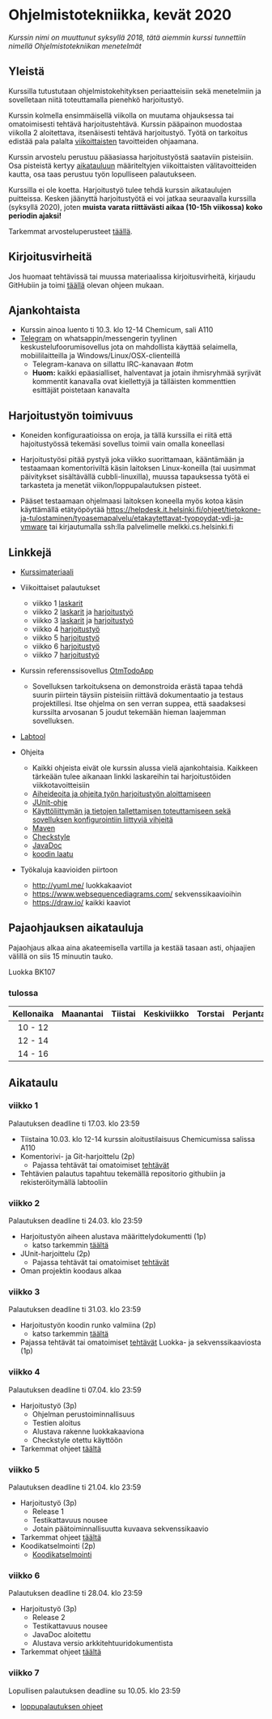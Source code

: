 # Ohjelmistotekniikka, kevät 2020

_Kurssin nimi on muuttunut syksyllä 2018, tätä aiemmin kurssi tunnettiin nimellä Ohjelmistotekniikan menetelmät_

## Yleistä

Kurssilla tutustutaan ohjelmistokehityksen periaatteisiin sekä menetelmiin ja sovelletaan niitä toteuttamalla pienehkö harjoitustyö.

Kurssin kolmella ensimmäisellä viikolla on muutama ohjauksessa tai omatoimisesti tehtävä harjoitustehtävä. Kurssin pääpainon muodostaa viikolla 2 aloitettava, itsenäisesti tehtävä harjoitustyö. Työtä on tarkoitus edistää pala palalta [viikoittaisten](https://github.com/mluukkai/ohjelmistotekniikka-kevat-2020#aikataulu) tavoitteiden ohjaamana.

Kurssin arvostelu perustuu pääasiassa harjoitustyöstä saataviin pisteisiin. Osa pisteistä kertyy [aikatauluun](https://github.com/mluukkai/ohjelmistotekniikka-kevat-2020#aikataulu) määriteltyjen viikoittaisten välitavoitteiden kautta, osa taas perustuu työn lopulliseen palautukseen.

Kurssilla ei ole koetta. Harjoitustyö tulee tehdä kurssin aikataulujen puitteissa. Kesken jäänyttä harjoitustyötä ei voi jatkaa seuraavalla kurssilla (syksyllä 2020), joten **muista varata riittävästi aikaa (10-15h viikossa) koko periodin ajaksi!**

Tarkemmat arvosteluperusteet [täällä](https://github.com/mluukkai/ohjelmistotekniikka-kevat-2020/blob/master/web/arvosteluperusteet.md).

## Kirjoitusvirheitä

Jos huomaat tehtävissä tai muussa materiaalissa kirjoitusvirheitä, kirjaudu GitHubiin ja toimi [täällä](https://github.com/mluukkai/ohjelmistotekniikka-kevat-2020/blob/master/web/typokorjaukset.md) olevan ohjeen mukaan.

## Ajankohtaista

- Kurssin ainoa luento ti 10.3. klo 12-14 Chemicum, sali A110
- [Telegram](https://t.me/tktlotm) on whatsappin/messengerin tyylinen keskustelufoorumisovellus jota on mahdollista käyttää selaimella, mobiililaitteilla ja Windows/Linux/OSX-clienteillä
  - Telegram-kanava on sillattu IRC-kanavaan #otm
  - **Huom:** kaikki epäasialliset, halventavat ja jotain ihmisryhmää syrjivät kommentit kanavalla ovat kiellettyjä ja tälläisten kommenttien esittäjät poistetaan kanavalta

## Harjoitustyön toimivuus

- Koneiden konfiguraatioissa on eroja, ja tällä kurssilla ei riitä että hajoitustyössä tekemäsi sovellus toimii vain omalla koneellasi

- Harjoitustyösi pitää pystyä joka viikko suorittamaan, kääntämään ja testaamaan komentoriviltä käsin laitoksen Linux-koneilla (tai uusimmat päivitykset sisältävällä cubbli-linuxilla), muussa tapauksessa työtä ei tarkasteta ja menetät viikon/loppupalautuksen pisteet.

- Pääset testaamaan ohjelmaasi laitoksen koneella myös kotoa käsin käyttämällä etätyöpöytää https://helpdesk.it.helsinki.fi/ohjeet/tietokone-ja-tulostaminen/tyoasemapalvelu/etakaytettavat-tyopoydat-vdi-ja-vmware tai kirjautumalla ssh:lla palvelimelle melkki.cs.helsinki.fi

## Linkkejä

- [Kurssimateriaali](https://github.com/mluukkai/ohjelmistotekniikka-kevat-2020/blob/master/web/materiaali.md)
- Viikoittaiset palautukset

  - viikko 1 [laskarit](https://github.com/mluukkai/ohjelmistotekniikka-kevat-2020/blob/master/tehtavat/viikko1.md)
  - viikko 2 [laskarit](https://github.com/mluukkai/ohjelmistotekniikka-kevat-2020/blob/master/tehtavat/viikko2.md) ja [harjoitustyö](https://github.com/mluukkai/ohjelmistotekniikka-kevat-2020/blob/master/tehtavat/harjoitustyo_viikko2.md)
  - viikko 3 [laskarit](https://github.com/mluukkai/ohjelmistotekniikka-kevat-2020/blob/master/tehtavat/viikko3.md) ja [harjoitustyö](https://github.com/mluukkai/ohjelmistotekniikka-kevat-2020/blob/master/tehtavat/harjoitustyo_viikko3.md)
  - viikko 4 [harjoitustyö](https://github.com/mluukkai/ohjelmistotekniikka-kevat-2020/blob/master/tehtavat/harjoitustyo_viikko4.md)
  - viikko 5 [harjoitustyö](https://github.com/mluukkai/ohjelmistotekniikka-kevat-2020/blob/master/tehtavat/harjoitustyo_viikko5.md)
  - viikko 6 [harjoitustyö](https://github.com/mluukkai/ohjelmistotekniikka-kevat-2020/blob/master/tehtavat/harjoitustyo_viikko6.md)
  - viikko 7 [harjoitustyö](https://github.com/mluukkai/ohjelmistotekniikka-kevat-2020/blob/master/tehtavat/harjoitustyo_viikko7.md)

- Kurssin referenssisovellus [OtmTodoApp](https://github.com/mluukkai/OtmTodoApp)
  - Sovelluksen tarkoituksena on demonstroida erästä tapaa tehdä suurin piirtein täysiin pisteisiin riittävä dokumentaatio ja testaus projektillesi. Itse ohjelma on sen verran suppea, että saadaksesi kurssilta arvosanan 5 joudut tekemään hieman laajemman sovelluksen.
- [Labtool](https://study.cs.helsinki.fi/labtool/courses/)
- Ohjeita
  - Kaikki ohjeista eivät ole kurssin alussa vielä ajankohtaisia. Kaikkeen tärkeään tulee aikanaan linkki laskareihin tai harjoitustöiden viikkotavoitteisiin
  - [Aiheideoita ja ohjeita työn harjoitustyön aloittamiseen](https://github.com/mluukkai/ohjelmistotekniikka-kevat-2020/blob/master/web/tyon_aloitus.md)
  - [JUnit-ohje](https://github.com/mluukkai/ohjelmistotekniikka-kevat-2020/blob/master/web/junit.md)
  - [Käyttöliittymän ja tietojen tallettamisen toteuttamiseen sekä sovelluksen konfigurointiin liittyviä vihjeitä](https://github.com/mluukkai/ohjelmistotekniikka-kevat-2020/blob/master/web/java.md)
  - [Maven](https://github.com/mluukkai/ohjelmistotekniikka-kevat-2020/blob/master/web/maven.md)
  - [Checkstyle](https://github.com/mluukkai/ohjelmistotekniikka-kevat-2020/blob/master/web/checkstyle.md)
  - [JavaDoc](https://github.com/mluukkai/ohjelmistotekniikka-kevat-2020/blob/master/web/javadoc.md)
  - [koodin laatu](https://github.com/mluukkai/ohjelmistotekniikka-kevat-2020/blob/master/web/koodin_laatuvaatimukset.md)
- Työkaluja kaavioiden piirtoon
  - <http://yuml.me/> luokkakaaviot
  - <https://www.websequencediagrams.com/> sekvenssikaavioihin
  - <https://draw.io/> kaikki kaaviot

## Pajaohjauksen aikatauluja

Pajaohjaus alkaa aina akateemisella vartilla ja kestää tasaan asti, ohjaajien välillä on siis 15 minuutin tauko.

Luokka BK107

### tulossa

| Kellonaika | Maanantai | Tiistai | Keskiviikko | Torstai | Perjantai |
| :--------: | :-------: | :-----: | :---------: | :-----: | :-------: |
|  10 - 12   |           |         |             |         |           |
|  12 - 14   |           |         |             |         |           |
|  14 - 16   |           |         |             |         |           |

## Aikataulu

### viikko 1

Palautuksen deadline ti 17.03. klo 23:59

- Tiistaina 10.03. klo 12-14 kurssin aloitustilaisuus Chemicumissa salissa A110
- Komentorivi- ja Git-harjoittelu (2p)
  - Pajassa tehtävät tai omatoimiset [tehtävät](https://github.com/mluukkai/ohjelmistotekniikka-kevat-2020/blob/master/tehtavat/viikko1.md)
- Tehtävien palautus tapahtuu tekemällä repositorio githubiin ja rekisteröitymällä labtooliin

### viikko 2

Palautuksen deadline ti 24.03. klo 23:59

- Harjoitustyön aiheen alustava määrittelydokumentti (1p)
  - katso tarkemmin [täältä](https://github.com/mluukkai/ohjelmistotekniikka-kevat-2020/blob/master/tehtavat/harjoitustyo_viikko2.md)
- JUnit-harjoittelu (2p)
  - Pajassa tehtävät tai omatoimiset [tehtävät](https://github.com/mluukkai/ohjelmistotekniikka-kevat-2020/blob/master/tehtavat/viikko2.md)
- Oman projektin koodaus alkaa

### viikko 3

Palautuksen deadline ti 31.03. klo 23:59

- Harjoitustyön koodin runko valmiina (2p)
  - katso tarkemmin [täältä](https://github.com/mluukkai/ohjelmistotekniikka-kevat-2020/blob/master/tehtavat/harjoitustyo_viikko3.md)
- Pajassa tehtävät tai omatoimiset [tehtävät](https://github.com/mluukkai/ohjelmistotekniikka-kevat-2020/blob/master/tehtavat/viikko3.md) Luokka- ja sekvenssikaaviosta (1p)

### viikko 4

Palautuksen deadline ti 07.04. klo 23:59

- Harjoitustyö (3p)
  - Ohjelman perustoiminnallisuus
  - Testien aloitus
  - Alustava rakenne luokkakaaviona
  - Checkstyle otettu käyttöön
- Tarkemmat ohjeet [täältä](https://github.com/mluukkai/ohjelmistotekniikka-kevat-2020/blob/master/tehtavat/harjoitustyo_viikko4.md)

### viikko 5

Palautuksen deadline ti 21.04. klo 23:59

- Harjoitustyö (3p)
  - Release 1
  - Testikattavuus nousee
  - Jotain päätoiminnallisuutta kuvaava sekvenssikaavio
- Tarkemmat ohjeet [täältä](https://github.com/mluukkai/ohjelmistotekniikka-kevat-2020/blob/master/tehtavat/harjoitustyo_viikko5.md)
- Koodikatselmointi (2p)
  - [Koodikatselmointi](https://github.com/mluukkai/ohjelmistotekniikka-kevat-2020/blob/master/web/koodikatselmointi.md)

### viikko 6

Palautuksen deadline ti 28.04. klo 23:59

- Harjoitustyö (3p)
  - Release 2
  - Testikattavuus nousee
  - JavaDoc aloitettu
  - Alustava versio arkkitehtuuridokumentista
- Tarkemmat ohjeet [täältä](https://github.com/mluukkai/ohjelmistotekniikka-kevat-2020/blob/master/tehtavat/harjoitustyo_viikko6.md)

### viikko 7

Lopullisen palautuksen deadline su 10.05. klo 23:59

- [loppupalautuksen ohjeet](https://github.com/mluukkai/ohjelmistotekniikka-kevat-2020/blob/master/tehtavat/harjoitustyo_viikko7.md)
